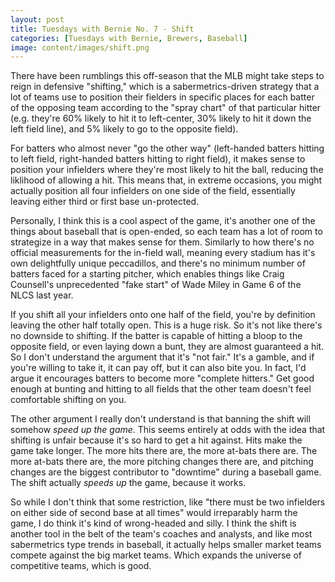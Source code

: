 ```yaml
---
layout: post
title: Tuesdays with Bernie No. 7 - Shift
categories: [Tuesdays with Bernie, Brewers, Baseball]
image: content/images/shift.png
---
```


There have been rumblings this off-season that the MLB might take steps to reign in defensive "shifting," 
which is a sabermetrics-driven strategy that a lot of teams use to position their fielders in specific
places for each batter of the opposing team according to the "spray chart" of that particular hitter
(e.g. they're 60% likely to hit it to left-center, 30% likely to hit it down the left field line), and
5% likely to go to the opposite field). 

For batters who almost never "go the other way" (left-handed batters hitting to left field, right-handed batters
hitting to right field), it makes sense to position your infielders where they're most likely to hit the ball,
reducing the liklihood of allowing a hit. This means that, in extreme occasions, you might actually position
all four infielders on one side of the field, essentially leaving either third or first base un-protected.

Personally, I think this is a cool aspect of the game, it's another one of the things about baseball that
is open-ended, so each team has a lot of room to strategize in a way that makes sense for them. Similarly
to how there's no official measurements for the in-field wall, meaning every stadium has it's own delightfully
unique peccadillos, and there's no minimum number of batters faced for a starting pitcher, which enables things
like Craig Counsell's unprecedented "fake start" of Wade Miley in Game 6 of the NLCS last year.

If you shift all your infielders onto one half of the field, you're by definition leaving the other half totally
open. This is a huge risk. So it's not like there's no downside to shifting. If the batter is capable of hitting
a bloop to the opposite field, or even laying down a bunt, they are almost guaranteed a hit. So I don't understand
the argument that it's "not fair." It's a gamble, and if you're willing to take it, it can pay off, but it can
also bite you. In fact, I'd argue it encourages batters to become more "complete hitters." Get good enough at
bunting and hitting to all fields that the other team doesn't feel comfortable shifting on you.

The other argument I really don't understand is that banning the shift will somehow *speed up the game*. This seems
entirely at odds with the idea that shifting is unfair because it's so hard to get a hit against. Hits make the game
take longer. The more hits there are, the more at-bats there are. The more at-bats there are, the more pitching 
changes there are, and pitching changes are the biggest contributor to "downtime" during a baseball game. The shift
actually *speeds up* the game, because it works.

So while I don't think that some restriction, like "there must be two infielders on either side of second base at all
times" would irreparably harm the game, I do think it's kind of wrong-headed and silly. I think the shift is another
tool in the belt of the team's coaches and analysts, and like most sabermetrics type trends in baseball, it actually
helps smaller market teams compete against the big market teams. Which expands the universe of competitive teams,
which is good.